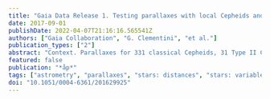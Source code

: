 ```yaml
---
title: "Gaia Data Release 1. Testing parallaxes with local Cepheids and RR Lyrae stars"
date: 2017-09-01
publishDate: 2022-04-07T21:16:16.565541Z
authors: ["Gaia Collaboration", "G. Clementini", "et al."]
publication_types: ["2"]
abstract: "Context. Parallaxes for 331 classical Cepheids, 31 Type II Cepheids, and 364 RR Lyrae stars in common between Gaia and the HIPPARCOS and Tycho-2 catalogues are published in Gaia Data Release 1 (DR1) as part of the Tycho-Gaia Astrometric Solution (TGAS).  Aims: In order to test these first parallax measurements of the primary standard candles of the cosmological distance ladder, which involve astrometry collected by Gaia during the initial 14 months of science operation, we compared them with literature estimates and derived new period-luminosity (PL), period-Wesenheit (PW) relations for classical and Type II Cepheids and infrared PL, PL-metallicity (PLZ), and optical luminosity-metallicity (M$_V$-[Fe/H]) relations for the RR Lyrae stars, with zero points based on TGAS.  Methods: Classical Cepheids were carefully selected in order to discard known or suspected binary systems. The final sample comprises 102 fundamental mode pulsators with periods ranging from 1.68 to 51.66 days (of which 33 with ensuremathσ$ _ensuremathǎrpi$/ensuremathřpi< 0.5). The Type II Cepheids include a total of 26 W Virginis and BL Herculis stars spanning the period range from 1.16 to 30.00 days (of which only 7 with ensuremathσ$_ensuremathvp̌i $/ensuremathvaǐ< 0.5). The RR Lyrae stars include 200 sources with pulsation period ranging from 0.27 to 0.80 days (of which 112 with ensuremathσ$_ensuremathvař$/ ensuremathvarp̌< 0.5). The new relations were computed using multi-band (V,I,J,K$_s$) photometry and spectroscopic metal abundances available in the literature, and by applying three alternative approaches: (i) linear least-squares fitting of the absolute magnitudes inferred from direct transformation of the TGAS parallaxes; (ii) adopting astrometry-based luminosities; and (iii) using a Bayesian fitting approach. The last two methods work in parallax space where parallaxes are used directly, thus maintaining symmetrical errors and allowing negative parallaxes to be used. The TGAS-based PL,PW,PLZ, and M$_V$- [Fe/H] relations are discussed by comparing the distance to the Large Magellanic Cloud provided by different types of pulsating stars and alternative fitting methods.  Results: Good agreement is found from direct comparison of the parallaxes of RR Lyrae stars for which both TGAS and HST measurements are available. Similarly, very good agreement is found between the TGAS values and the parallaxes inferred from the absolute magnitudes of Cepheids and RR Lyrae stars analysed with the Baade-Wesselink method. TGAS values also compare favourably with the parallaxes inferred by theoretical model fitting of the multi-band light curves for two of the three classical Cepheids and one RR Lyrae star, which were analysed with this technique in our samples. The K-band PL relations show the significant improvement of the TGAS parallaxes for Cepheids and RR Lyrae stars with respect to the HIPPARCOS measurements. This is particularly true for the RR Lyrae stars for which improvement in quality and statistics is impressive.  Conclusions: TGAS parallaxes bring a significant added value to the previous HIPPARCOS estimates. The relations presented in this paper represent the first Gaia- calibrated relations and form a work-in-progress milestone report in the wait for Gaia-only parallaxes of which a first solution will become available with Gaia Data Release 2 (DR2) in 2018. Full Tables A.1-A.3 are only available at the CDS via anonymous ftp to <A href=``http://cdsar c.u-strasbg.fr''>http://cdsarc.u-strasbg.fr</A> (<A href=``http://130.79.128.5''>http://130.79.128.5</A>) or via <A href=``http://cdsarc.u-strasbg.fr/viz- bin/qcat?J/A+A/605/A79''>http://cdsarc.u-strasbg.fr/viz- bin/qcat?J/A+A/605/A79</A>"
featured: false
publication: "*åp*"
tags: ["astrometry", "parallaxes", "stars: distances", "stars: variables: Cepheids", "stars: variables: RR Lyrae", "methods: data analysis", "Astrophysics - Solar and Stellar Astrophysics", "Astrophysics - Astrophysics of Galaxies"]
doi: "10.1051/0004-6361/201629925"
---
```

